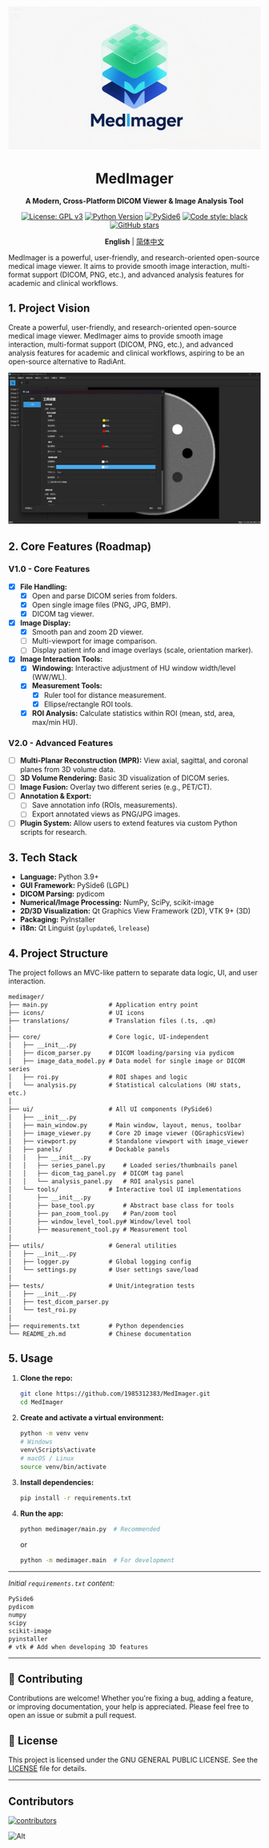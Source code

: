 <div align="center">

![MedImager Banner](medimager/icons/banner.png)

</div>

<div align="center">

# MedImager
**A Modern, Cross-Platform DICOM Viewer & Image Analysis Tool**

[![License: GPL v3](https://img.shields.io/badge/License-GPLv3-blue.svg)](https://www.gnu.org/licenses/gpl-3.0)
[![Python Version](https://img.shields.io/badge/Python-3.9+-brightgreen.svg)](https://www.python.org/)
[![PySide6](https://img.shields.io/badge/UI-PySide6-informational.svg)](https://www.qt.io/qt-for-python)
[![Code style: black](https://img.shields.io/badge/code%20style-black-000000.svg)](https://github.com/psf/black)
[![GitHub stars](https://img.shields.io/github/stars/1985312383/MedImager.svg?style=social&label=Star)](https://github.com/1985312383/MedImager)

**English** | [简体中文](README_zh.md)

</div>

MedImager is a powerful, user-friendly, and research-oriented open-source medical image viewer. It aims to provide smooth image interaction, multi-format support (DICOM, PNG, etc.), and advanced analysis features for academic and clinical workflows.

## 1. Project Vision

Create a powerful, user-friendly, and research-oriented open-source medical image viewer. MedImager aims to provide smooth image interaction, multi-format support (DICOM, PNG, etc.), and advanced analysis features for academic and clinical workflows, aspiring to be an open-source alternative to RadiAnt.

<div align="center">

![MedImager Demo](preview.png)

</div>

## 2. Core Features (Roadmap)

### V1.0 - Core Features
- [x] **File Handling:**
    - [x] Open and parse DICOM series from folders.
    - [x] Open single image files (PNG, JPG, BMP).
    - [x] DICOM tag viewer.
- [x] **Image Display:**
    - [x] Smooth pan and zoom 2D viewer.
    - [ ] Multi-viewport for image comparison.
    - [ ] Display patient info and image overlays (scale, orientation marker).
- [x] **Image Interaction Tools:**
    - [x] **Windowing:** Interactive adjustment of HU window width/level (WW/WL).
    - [x] **Measurement Tools:**
        - [x] Ruler tool for distance measurement.
        - [x] Ellipse/rectangle ROI tools.
    - [x] **ROI Analysis:** Calculate statistics within ROI (mean, std, area, max/min HU).

### V2.0 - Advanced Features
- [ ] **Multi-Planar Reconstruction (MPR):** View axial, sagittal, and coronal planes from 3D volume data.
- [ ] **3D Volume Rendering:** Basic 3D visualization of DICOM series.
- [ ] **Image Fusion:** Overlay two different series (e.g., PET/CT).
- [ ] **Annotation & Export:**
    - [ ] Save annotation info (ROIs, measurements).
    - [ ] Export annotated views as PNG/JPG images.
- [ ] **Plugin System:** Allow users to extend features via custom Python scripts for research.

## 3. Tech Stack

* **Language:** Python 3.9+
* **GUI Framework:** PySide6 (LGPL)
* **DICOM Parsing:** pydicom
* **Numerical/Image Processing:** NumPy, SciPy, scikit-image
* **2D/3D Visualization:** Qt Graphics View Framework (2D), VTK 9+ (3D)
* **Packaging:** PyInstaller
* **i18n:** Qt Linguist (`pylupdate6`, `lrelease`)

## 4. Project Structure

The project follows an MVC-like pattern to separate data logic, UI, and user interaction.

```
medimager/
├── main.py                 # Application entry point
├── icons/                  # UI icons
├── translations/           # Translation files (.ts, .qm)
│
├── core/                   # Core logic, UI-independent
│   ├── __init__.py
│   ├── dicom_parser.py     # DICOM loading/parsing via pydicom
│   ├── image_data_model.py # Data model for single image or DICOM series
│   ├── roi.py              # ROI shapes and logic
│   └── analysis.py         # Statistical calculations (HU stats, etc.)
│
├── ui/                     # All UI components (PySide6)
│   ├── __init__.py
│   ├── main_window.py      # Main window, layout, menus, toolbar
│   ├── image_viewer.py     # Core 2D image viewer (QGraphicsView)
│   ├── viewport.py         # Standalone viewport with image_viewer
│   ├── panels/             # Dockable panels
│   │   ├── __init__.py
│   │   ├── series_panel.py     # Loaded series/thumbnails panel
│   │   ├── dicom_tag_panel.py  # DICOM tag panel
│   │   └── analysis_panel.py   # ROI analysis panel
│   └── tools/              # Interactive tool UI implementations
│       ├── __init__.py
│       ├── base_tool.py        # Abstract base class for tools
│       ├── pan_zoom_tool.py    # Pan/zoom tool
│       ├── window_level_tool.py# Window/level tool
│       ├── measurement_tool.py # Measurement tool
│
├── utils/                  # General utilities
│   ├── __init__.py
│   ├── logger.py           # Global logging config
│   └── settings.py         # User settings save/load
│
├── tests/                  # Unit/integration tests
│   ├── __init__.py
│   ├── test_dicom_parser.py
│   └── test_roi.py
│
├── requirements.txt        # Python dependencies
└── README_zh.md            # Chinese documentation
```

## 5. Usage

1.  **Clone the repo:**
    ```bash
    git clone https://github.com/1985312383/MedImager.git
    cd MedImager
    ```

2.  **Create and activate a virtual environment:**
    ```bash
    python -m venv venv
    # Windows
    venv\Scripts\activate
    # macOS / Linux
    source venv/bin/activate
    ```

3.  **Install dependencies:**
    ```bash
    pip install -r requirements.txt
    ```

4.  **Run the app:**
    ```bash
    python medimager/main.py  # Recommended
    ```
    or
    ```bash
    python -m medimager.main  # For development
    ```

---
*Initial `requirements.txt` content:*

```
PySide6
pydicom
numpy
scipy
scikit-image
pyinstaller
# vtk # Add when developing 3D features
```

---

## 🤝 Contributing

Contributions are welcome! Whether you're fixing a bug, adding a feature, or improving documentation, your help is appreciated. Please feel free to open an issue or submit a pull request.

## 📄 License

This project is licensed under the GNU GENERAL PUBLIC LICENSE. See the [LICENSE](LICENSE) file for details.

---

## Contributors

[![contributors](https://contrib.rocks/image?repo=1985312383/MedImager)](https://github.com/1985312383/MedImager/graphs/contributors)

![Alt](https://repobeats.axiom.co/api/embed/13581311607b3b5dcd5a54cdde3bad22212af439.svg "Repobeats analytics image")